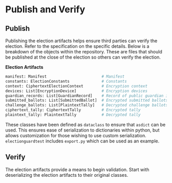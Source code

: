 # Publish and Verify

## Publish

Publishing the election artifacts helps ensure third parties can verify the election. Refer to the specification on the specific details. Below is a breakdown of the objects within the repository. These are files that should be published at the close of the election so others can verify the election.

**Election Artifacts**

```py
manifest: Manifest                        # Manifest
constants: ElectionConstants              # Constants
context: CiphertextElectionContext        # Encryption context
devices: List[EncryptionDevice]           # Encryption devices
guardian_records: List[GuardianRecord]    # Record of public guardian information
submitted_ballots: List[SubmittedBallot]  # Encrypted submitted ballots
challenge_ballots: List[PlaintextTally]   # Decrypted challenge ballots
ciphertext_tally: CiphertextTally         # Encrypted tally
plaintext_tally: PlaintextTally           # Decrypted tally
```

These classes have been defined as `dataclass` to ensure that `asdict` can be used. This ensures ease of serialization to dictionaries within python, but allows customization for those wishing to use custom serialization. `electionguardtest` includes `export.py` which can be used as an example.

## Verify

The election artifacts provide a means to begin validation. Start with deserializing the election artifacts to their original classes.
